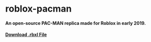 # roblox-pacman
#### An open-source PAC-MAN replica made for Roblox in early 2019.
#### [Download .rbxl File](https://github.com/JoshSCF/roblox-pacman/releases/tag/0.5)

